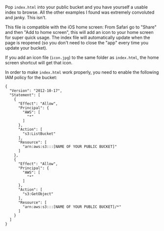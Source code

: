Pop `index.html` into your public bucket and you have yourself a usable index to browse. All the other examples I found was extremely convoluted and janky. This isn't.

This file is compatible with the iOS home screen: From Safari go to "Share" and then "Add to home screen", this will add an icon to your home screen for super quick usage.
The index file will automatically update when the page is reopened (so you don't need to close the "app" every time you update your bucket). 

If you add an icon file (`icon.jpg`) to the same folder as `index.html`, the home screen shortcut will get that icon.

In order to make `index.html` work properly, you need to enable the following IAM policy for the bucket:

```
{
  "Version": "2012-10-17",
  "Statement": [
    {
      "Effect": "Allow",
      "Principal": {
        "AWS": [
          "*"
        ]
      },
      "Action": [
        "s3:ListBucket"
      ],
      "Resource": [
        "arn:aws:s3:::[NAME OF YOUR PUBLIC BUCKET]"
      ]
    },
    {
      "Effect": "Allow",
      "Principal": {
        "AWS": [
          "*"
        ]
      },
      "Action": [
        "s3:GetObject"
      ],
      "Resource": [
        "arn:aws:s3:::[NAME OF YOUR PUBLIC BUCKET]/*"
      ]
    }
  ]
}
```
